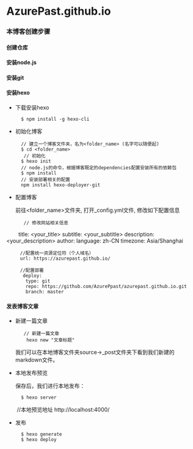 # AzurePast.github.io

### 本博客创建步骤

#### 创建仓库
#### 安装node.js
#### 安装git
#### 安装hexo
* 下载安装hexo

        $ npm install -g hexo-cli
    
* 初始化博客

        // 建立一个博客文件夹，名为<folder_name> (名字可以随便起)
        $ cd <folder_name>
         // 初始化
        $ hexo init
        // node.js的命令，根据博客既定的dependencies配置安装所有的依赖包
        $ npm install
        // 安装部署相关的配置
        npm install hexo-deployer-git
    
* 配置博客

    前往<folder_name>文件夹, 打开_config.yml文件, 修改如下配置信息

         // 修改网站相关信息
         title: <your_title>
         subtitle: <your_subtitle>
         description: <your_description>
         author: <author>
         language: zh-CN
         timezone: Asia/Shanghai
    
         //配置统一资源定位符（个人域名）
         url: https://azurepast.github.io/
    
         //配置部署
          deploy:
           type: git
           repo: https://github.com/AzurePpast/azurepast.github.io.git
           branch: master
      
#### 发表博客文章

* 新建一篇文章

         // 新建一篇文章
          hexo new "文章标题"
    
    我们可以在本地博客文件夹source->_post文件夹下看到我们新建的markdown文件。
        
* 本地发布预览

    保存后，我们进行本地发布：

        $ hexo server
        //本地预览地址 http://localhost:4000/
 
* 发布     

        $ hexo generate
        $ hexo deploy

